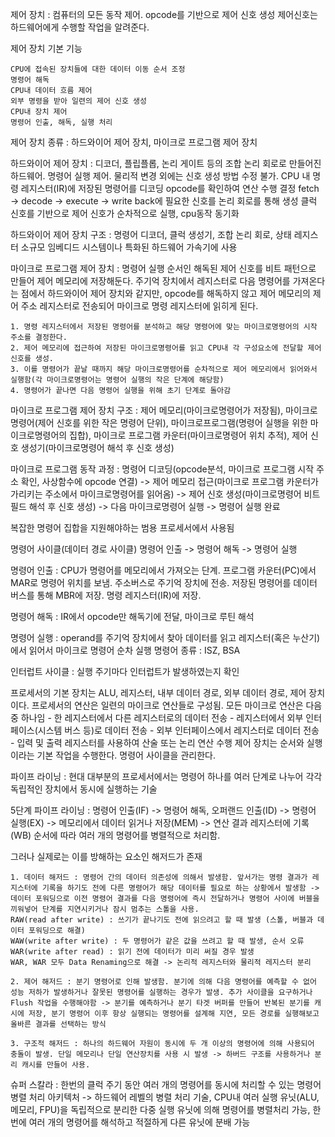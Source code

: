 제어 장치 : 컴퓨터의 모든 동작 제어. opcode를 기반으로 제어 신호 생성
제어신호는 하드웨어에게 수행할 작업을 알려준다.

제어 장치 기본 기능

    CPU에 접속된 장치들에 대한 데이터 이동 순서 조정
    명령어 해독
    CPU내 데이터 흐름 제어
    외부 명령을 받아 일련의 제어 신호 생성
    CPU내 장치 제어
    명령어 인출, 해독, 실행 처리

제어 장치 종류 : 하드와이어 제어 장치, 마이크로 프로그램 제어 장치

하드와이어 제어 장치 : 디코더, 플립플롭, 논리 게이트 등의 조합 논리 회로로 만들어진 하드웨어. 명령어 실행 제어. 물리적 변경 외에는 신호 생성 방법 수정 불가.
CPU 내 명령 레지스터(IR)에 저장된 명령어를 디코딩
opcode를 확인하여 연산 수행 결정
fetch -> decode -> execute -> write back에 필요한 신호를 논리 회로를 통해 생성
클럭 신호를 기반으로 제어 신호가 순차적으로 실행, cpu동작 동기화

하드와이어 제어 장치 구조 : 명령어 디코더, 클럭 생성기, 조합 논리 회로, 상태 레지스터
소규모 임베디드 시스템이나 특화된 하드웨어 가속기에 사용

마이크로 프로그램 제어 장치 : 명령어 실행 순서인 해독된 제어 신호를 비트 패턴으로 만들어 제어 메모리에 저장해둔다.
주기억 장치에서 레지스터로 다음 명령어를 가져온다는 점에서 하드와이어 제어 장치와 같지만, opcode를 해독하지 않고 제어 메모리의 제어
주소 레지스터로 전송되어 마이크로 명령 레지스터에 읽히게 된다.

    1. 명령 레지스터에서 저장된 명령어를 분석하고 해당 명령어에 맞는 마이크로명령어의 시작 주소를 결정한다.
    2. 제어 메모리에 접근하여 저장된 마이크로명령어를 읽고 CPU내 각 구성요소에 전달할 제어 신호를 생성.
    3. 이를 명령어가 끝날 때까지 해당 마이크로명령어를 순차적으로 제어 메모리에서 읽어와서 실행함(각 마이크로명령어는 명령어 실행의 작은 단계에 해당함)
    4. 명령어가 끝나면 다음 명령어 실행을 위해 초기 단계로 돌아감

마이크로 프로그램 제어 장치 구조 : 제어 메모리(마이크로명령어가 저장됨), 마이크로명령어(제어 신호를 위한 작은 명령어 단위), 마이크로프로그램(명령어 실행을 위한 마이크로명령어의 집합), 마이크로 프로그램 카운터(마이크로명령어 위치 추적), 제어 신호 생성기(마이크로명령어 해석 후 신호 생성)

마이크로 프로그램 동작 과정 : 명령어 디코딩(opcode분석, 마이크로 프로그램 시작 주소 확인, 사상함수에 opcode 연결) -> 제어 메모리 접근(마이크로 프로그램 카운터가 가리키는 주소에서 마이크로명령어를 읽어옴) -> 제어 신호 생성(마이크로명령어 비트 필드 해석 후 신호 생성) -> 다음 마이크로명령어 실행 -> 명령어 실행 완료

복잡한 명령어 집합을 지원해야하는 범용 프로세서에서 사용됨

명령어 사이클(데이터 경로 사이클)
명령어 인출 -> 명령어 해독 -> 명령어 실행

명령어 인출 : CPU가 명령어를 메모리에서 가져오는 단계. 프로그램 카운터(PC)에서 MAR로 명령어 위치를 보냄.
주소버스로 주기억 장치에 전송. 저장된 명령어를 데이터 버스를 통해 MBR에 저장. 명령 레지스터(IR)에 저장.

명령어 해독 : IR에서 opcode만 해독기에 전달, 마이크로 루틴 해석

명령어 실행 : operand를 주기억 장치에서 찾아 데이터를 읽고 레지스터(혹은 누산기)에서 읽어서 마이크로 명령어 순차 실행
명령어 종류 : ISZ, BSA

인터럽트 사이클 : 실행 주기마다 인터럽트가 발생하였는지 확인

프로세서의 기본 장치는 ALU, 레지스터, 내부 데이터 경로, 외부 데이터 경로, 제어 장치이다.
프로세서의 연산은 일련의 마이크로 연산들로 구성됨. 모든 마이크로 연산은 다음 중 하나임
    - 한 레지스터에서 다른 레지스터로의 데이터 전송
    - 레지스터에서 외부 인터페이스(시스템 버스 등)로 데이터 전송
    - 외부 인터페이스에서 레지스터로 데이터 전송
    - 입력 및 출력 레지스터를 사용하여 산술 또는 논리 연산 수행
제어 장치는 순서와 실행이라는 기본 작업을 수행한다. 명령어 사이클을 관리한다.

파이프 라이닝 : 현대 대부분의 프로세서에서는 명령어 하나를 여러 단계로 나누어 각각 독립적인 장치에서 동시에 실행하는 기술

5단계 파이프 라이닝 : 명령어 인출(IF) -> 명령어 해독, 오퍼랜드 인출(ID) -> 명령어 실행(EX) -> 메모리에서 데이터 읽거나 저장(MEM) -> 연산 결과 레지스터에 기록(WB)  순서에 따라 여러 개의 명령어를 병렬적으로 처리함.

그러나 실제로는 이를 방해하는 요소인 해저드가 존재

    1. 데이터 해저드 : 명령어 간의 데이터 의존성에 의해서 발생함. 앞서가는 명령 결과가 레지스터에 기록을 하기도 전에 다른 명령어가 해당 데이터를 필요로 하는 상황에서 발생함 -> 데이터 포워딩으로 이전 명령어 결과를 다음 명령어에 즉시 전달하거나 명령어 사이에 버블을 끼워넣어 단계를 지연시키거나 잠시 멈추는 스톨을 사용.
    RAW(read after write) : 쓰기가 끝나기도 전에 읽으려고 할 때 발생 (스톨, 버블과 데이터 포워딩으로 해결)
    WAW(write after write) : 두 명령어가 같은 값을 쓰려고 할 때 발생, 순서 오류
    WAR(write after read) : 읽기 전에 데이터가 미리 써질 경우 발생
    WAR, WAR 모두 Data Renaming으로 해결 -> 논리적 레지스터와 물리적 레지스터 분리

    2. 제어 해저드 : 분기 명령어로 인해 발생함. 분기에 의해 다음 명령어를 예측할 수 없어 성능 저하가 발생하거나 잘못된 명령어를 실행하는 경우가 발생. 추가 사이클을 요구하거나 Flush 작업을 수행해야함 -> 분기를 예측하거나 분기 타겟 버퍼를 만들어 반복된 분기를 캐시에 저장, 분기 명령어 이후 항상 실행되는 명령어를 설계해 지연, 모든 경로를 실행해보고 올바른 결과를 선택하는 방식
   
    3. 구조적 해저드 : 하나의 하드웨어 자원이 동시에 두 개 이상의 명령어에 의해 사용되어 충돌이 발생. 단일 메모리나 단일 연산장치를 사용 시 발생 -> 하버드 구조를 사용하거나 분리 캐시를 만들어 사용.

슈퍼 스칼라 : 한번의 클럭 주기 동안 여러 개의 명령어를 동시에 처리할 수 있는 명령어 병렬 처리 아키텍처 -> 하드웨어 레벨의 병렬 처리 기술, CPU내 여러 실행 유닛(ALU, 메모리, FPU)을 독립적으로 분리한 다중 실행 유닛에 의해 명령어를 병렬처리 가능, 한 번에 여러 개의 명령어를 해석하고 적절하게 다른 유닛에 분배 가능